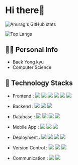 # Hi there👋

![Anurag's GitHub stats](https://github-readme-stats.vercel.app/api?username=veritaskyu&count_private=true&theme=dracula)

![Top Langs](https://github-readme-stats.vercel.app/api/top-langs/?username=veritaskyu&theme=dracula&count_private=true)

## 🙋‍♂️ Personal Info
- Baek Yong kyu
- Computer Science

## 🔨 Technology Stacks
- Frontend : <span><img src="https://img.shields.io/badge/HTML-e34f26?style=flat&logo=html5&logoColor=white"/></span>
             <span><img src="https://img.shields.io/badge/CSS-1572b6?style=flat&logo=css3&logoColor=white"/></span>
             <span><img src="https://img.shields.io/badge/JavaScript-dbab09?style=flat&logo=javascript&logoColor=white"/></span>
             <span><img src="https://img.shields.io/badge/Vue-4FC08D?style=flat&logo=Vue.js&logoColor=white"/></span>
             <span><img src="https://img.shields.io/badge/React-61dafb?style=flat&logo=react&logoColor=white"/></span>
             <span><img src="https://img.shields.io/badge/AngularJS-E23237?style=flat&logo=AngularJS&logoColor=white"/></span><br/>
             
- Backend : <span><img src="https://img.shields.io/badge/Node.js-339933?style=flat&logo=Node.js&logoColor=white"/></span>
            <span><img src="https://img.shields.io/badge/Nuxt.js-00DC82?style=flat&logo=Nuxt.js&logoColor=white"/></span>
            <span><img src="https://img.shields.io/badge/Java-007396?style=flat&logo=Java&logoColor=white"/></span><br/>
            
- Database : <span><img src="https://img.shields.io/badge/MySQL-4479A1?style=flat&logo=MySQL&logoColor=white"/></span>
             <span><img src="https://img.shields.io/badge/Oracle-F80000?style=flat&logo=Oracle&logoColor=white"/></span>
             <span><img src="https://img.shields.io/badge/DynamoDB-4053D6?style=flat&logo=AmazonDynamoDB&logoColor=white"/></span>
             <span><img src="https://img.shields.io/badge/MongoDB-47A248?style=flat&logo=MongoDB&logoColor=white"/></span><br/>
            
- Mobile App : <span><img src="https://img.shields.io/badge/Flutter-02569B?style=flat&logo=Flutter&logoColor=white"/></span>
               <span><img src="https://img.shields.io/badge/Android-3ddc84?style=flat&logo=Android&logoColor=white"/></span>
               <span><img src="https://img.shields.io/badge/iOS-000000?style=flat&logo=Apple&logoColor=white"/></span><br/>

- Deployment : <span><img src="https://img.shields.io/badge/AWS-232f3e?style=flat&logo=amazon-aws&logoColor=white"/></span>
               <span><img src="https://img.shields.io/badge/GCP-4285F4?style=flat&logo=GoogleCloud&logoColor=white"/></span>
               <span><img src="https://img.shields.io/badge/Firebase-ffca28?style=flat&logo=Firebase&logoColor=white"/></span>
               <span><img src="https://img.shields.io/badge/Docker-2496ED?style=flat&logo=docker&logoColor=white"/></span><br/>

- Version Control : <span><img src="https://img.shields.io/badge/Git-f05032?style=flat&logo=git&logoColor=white"/></span>
                    <span><img src="https://img.shields.io/badge/GitHub-181717?style=flat&logo=github&logoColor=white"/></span>
                    <span><img src="https://img.shields.io/badge/Bitbucket-0052cc?style=flat&logo=bitbucket&logoColor=white"/></span><br/>
                    
- Communication : <span><img src="https://img.shields.io/badge/Jira-0052cc?style=flat&logo=jira&logoColor=white"/></span>
                  <span><img src="https://img.shields.io/badge/Slack-4A154B?style=flat&logo=Slack&logoColor=white"/></span><br/>
